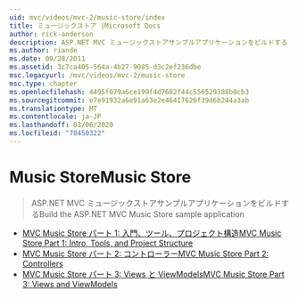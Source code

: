 ```yaml
---
uid: mvc/videos/mvc-2/music-store/index
title: ミュージックストア |Microsoft Docs
author: rick-anderson
description: ASP.NET MVC ミュージックストアサンプルアプリケーションをビルドする
ms.author: riande
ms.date: 09/28/2011
ms.assetid: 3c7ca405-564a-4b27-9085-d3c2ef236dbe
msc.legacyurl: /mvc/videos/mvc-2/music-store
msc.type: chapter
ms.openlocfilehash: 4495f079a6ce199f4d7682f44c556529388b0cb3
ms.sourcegitcommit: e7e91932a6e91a63e2e46417626f39d6b244a3ab
ms.translationtype: MT
ms.contentlocale: ja-JP
ms.lasthandoff: 03/06/2020
ms.locfileid: "78450322"
---
```

# <a name="music-store"></a><span data-ttu-id="b9ae6-103">Music Store</span><span class="sxs-lookup"><span data-stu-id="b9ae6-103">Music Store</span></span>

> <span data-ttu-id="b9ae6-104">ASP.NET MVC ミュージックストアサンプルアプリケーションをビルドする</span><span class="sxs-lookup"><span data-stu-id="b9ae6-104">Build the ASP.NET MVC Music Store sample application</span></span>

- [<span data-ttu-id="b9ae6-105">MVC Music Store パート 1: 入門、ツール、プロジェクト構造</span><span class="sxs-lookup"><span data-stu-id="b9ae6-105">MVC Music Store Part 1: Intro, Tools, and Project Structure</span></span>](mvc-music-store-part-1-intro-tools-and-project-structure.md)
- [<span data-ttu-id="b9ae6-106">MVC Music Store パート 2: コントローラー</span><span class="sxs-lookup"><span data-stu-id="b9ae6-106">MVC Music Store Part 2: Controllers</span></span>](mvc-music-store-part-2-controllers.md)
- [<span data-ttu-id="b9ae6-107">MVC Music Store パート 3: Views と ViewModels</span><span class="sxs-lookup"><span data-stu-id="b9ae6-107">MVC Music Store Part 3: Views and ViewModels</span></span>](mvc-music-store-part-3-views-and-viewmodels.md)
